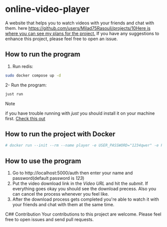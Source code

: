 # online-video-player
A website that helps you to watch videos with your friends and chat with them.
here
[https://github.com/users/Milad75Rasouli/projects/10Here is where you can see my plans for the project.](https://github.com/users/Milad75Rasouli/projects/10) If you have any suggestions to enhance this project, please feel free to open an issue.
## How to run the program

1. Run redis:
```bash
sudo docker compose up -d
```
2- Run the program:
```bash
just run
```

> [!NOTE]
> if you have trouble running with *just* you should install it on your machine first. [Check this out](https://github.com/casey/just)

## How to run the project with Docker

```bash
# docker run --init --rm --name player -e USER_PASSWORD="1234qwer" -e PROGRAM_PORT=":5000" -e DEBUG="false" -e WEBSITE_TITLE="Online Player" -e REDIS_ADDRESS="127.0.0.1:6379" -e REDIS_CHAT_EXP="60" -e USER_PASSWORD="123" -e JWT_SECRET="changeIt" -e JWT_EXPIRE_TIME="3" -p 5000:5000 ghcr.io/milad75rasouli/player:latest

```

## How to use the program

1. Go to http://localhost:5000/auth then enter your name and password(default password is *123*)
2. Put the video download link in the *Video URL* and hit the *submit*. If everything goes okay you should see the download precess. Also you can cancel the process whenever you feel like.
3. After the download process gets completed you're able to watch it with your friends and chat with them at the same time.

C## Contribution
Your contributions to this project are welcome. Please feel free to open issues and send pull requests.

